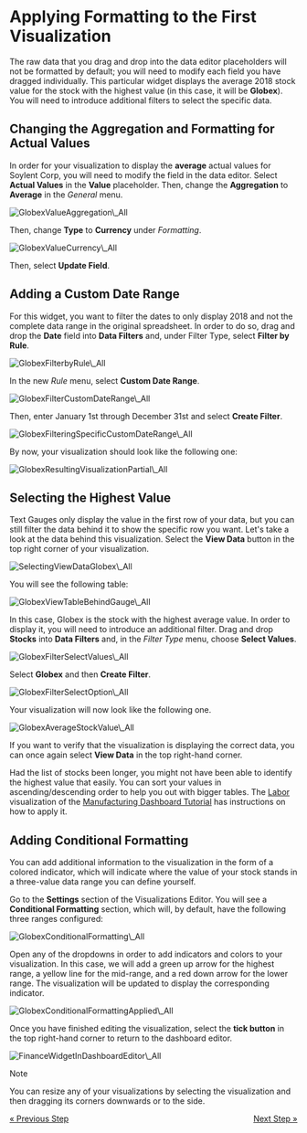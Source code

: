 # Applying Formatting to the First Visualization

The raw data that you drag and drop into the data editor placeholders
will not be formatted by default; you will need to modify each field you
have dragged individually. This particular widget displays the average
2018 stock value for the stock with the highest value (in this case, it
will be **Globex**). You will need to introduce additional filters to
select the specific data.

## Changing the Aggregation and Formatting for Actual Values

In order for your visualization to display the **average** actual values
for Soylent Corp, you will need to modify the field in the data editor.
Select **Actual Values** in the **Value** placeholder. Then, change the
**Aggregation** to **Average** in the *General* menu.


<img src="images/GlobexValueAggregation_All.png" alt="GlobexValueAggregation\_All" class="responsive-img"/>

Then, change **Type** to **Currency** under *Formatting*.

<img src="images/GlobexValueCurrency_All.png" alt="GlobexValueCurrency\_All" class="responsive-img"/>

Then, select **Update Field**.

## Adding a Custom Date Range

For this widget, you want to filter the dates to only display 2018 and
not the complete data range in the original spreadsheet. In order to do
so, drag and drop the **Date** field into **Data Filters** and, under
Filter Type, select **Filter by Rule**.

<img src="images/GlobexFilterbyRule_All.png" alt="GlobexFilterbyRule\_All" class="responsive-img"/>

In the new *Rule* menu, select **Custom Date Range**.

<img src="images/GlobexFilterCustomDateRange_All.png" alt="GlobexFilterCustomDateRange\_All" class="responsive-img"/>

Then, enter January 1st through December 31st and select **Create
Filter**.

<img src="images/GlobexFilteringSpecificCustomDateRange_All.png" alt="GlobexFilteringSpecificCustomDateRange\_All" class="responsive-img"/>

By now, your visualization should look like the following one:

<img src="images/GlobexResultingVisualizationPartial_All.png" alt="GlobexResultingVisualizationPartial\_All" class="responsive-img"/>

## Selecting the Highest Value

Text Gauges only display the value in the first row of your data, but
you can still filter the data behind it to show the specific row you
want. Let's take a look at the data behind this visualization. Select
the **View Data** button in the top right corner of your visualization.

<img src="images/SelectingViewDataGlobex_All.png" alt="SelectingViewDataGlobex\_All" class="responsive-img"/>

You will see the following table:

<img src="images/GlobexViewTableBehindGauge_All.png" alt="GlobexViewTableBehindGauge\_All" class="responsive-img"/>

In this case, Globex is the stock with the highest average value. In
order to display it, you will need to introduce an additional filter.
Drag and drop **Stocks** into **Data Filters** and, in the *Filter Type*
menu, choose **Select Values**.

<img src="images/GlobexFilterSelectValues_All.png" alt="GlobexFilterSelectValues\_All" class="responsive-img"/>

Select **Globex** and then **Create Filter**.

<img src="images/GlobexFilterSelectOption_All.png" alt="GlobexFilterSelectOption\_All" class="responsive-img"/>

Your visualization will now look like the following one.

<img src="images/GlobexAverageStockValue_All.png" alt="GlobexAverageStockValue\_All" class="responsive-img"/>

If you want to verify that the visualization is displaying the correct
data, you can once again select **View Data** in the top right-hand
corner.

<div class="note">

Had the list of stocks been longer, you might not have been able to
identify the highest value that easily. You can sort your values in
ascending/descending order to help you out with bigger tables. The
[Labor](~/en/dashboard-tutorials/manufacturing-dashboard/adding-other-visualizations.html#labor-cost)
visualization of the [Manufacturing Dashboard Tutorial](~/en/dashboard-tutorials/manufacturing-dashboard/getting-started.md) has instructions on how to
apply it.

## Adding Conditional Formatting

You can add additional information to the visualization in the form of a
colored indicator, which will indicate where the value of your stock
stands in a three-value data range you can define yourself.

Go to the **Settings** section of the Visualizations Editor. You will
see a **Conditional Formatting** section, which will, by default, have
the following three ranges configured:

<img src="images/GlobexConditionalFormatting_All.png" alt="GlobexConditionalFormatting\_All" class="responsive-img"/>

Open any of the dropdowns in order to add indicators and colors to your
visualization. In this case, we will add a green up arrow for the
highest range, a yellow line for the mid-range, and a red down arrow for
the lower range. The visualization will be updated to display the
corresponding indicator.

<img src="images/GlobexConditionalFormattingApplied_All.png" alt="GlobexConditionalFormattingApplied\_All" class="responsive-img"/>

Once you have finished editing the visualization, select the **tick
button** in the top right-hand corner to return to the dashboard editor.

<img src="images/FinanceWidgetInDashboardEditor_All.png" alt="FinanceWidgetInDashboardEditor\_All" class="responsive-img"/>

>[!NOTE]
>You can resize any of your visualizations by selecting the visualization and then dragging its corners downwards or to the side.

<style>
.previous {
    text-align: left
}

.next {
    float: right
}

</style>

<a href="selecting-data-visualization.md" class="previous">&laquo; Previous Step</a>
<a href="applying-theme.md" class="next">Next Step &raquo;</a>